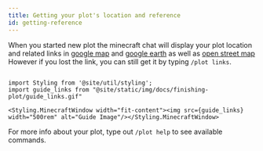 ```yaml
---
title: Getting your plot's location and reference
id: getting-reference
---
```


When you started new plot the minecraft chat will display your plot location and related links in <a href="https://google.com/maps">google map</a> and <a href="https://google.com/earth">google earth</a> as well as <a href="https://www.openstreetmap.org">open street map</a><br/>
However if you lost the link, you can still get it by typing `/plot links`.

```mdx-code-block

import Styling from '@site/util/styling';
import guide_links from "@site/static/img/docs/finishing-plot/guide_links.gif"

<Styling.MinecraftWindow width="fit-content"><img src={guide_links} width="500rem" alt="Guide Image"/></Styling.MinecraftWindow>

```

For more info about your plot, type out `/plot help` to see available commands.